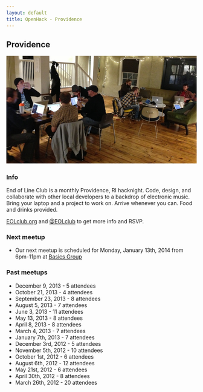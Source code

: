 ```yaml
---
layout: default
title: OpenHack - Providence
---
```


## Providence

![Photo of EOLclub December 3, 2012 meetup](/providence/eolclub.jpg)

### Info

End of Line Club is a monthly Providence, RI hacknight. Code, design, and collaborate with other local developers to a backdrop of electronic music. Bring your laptop and a project to work on. Arrive whenever you can. Food and drinks provided.

[EOLclub.org](http://eolclub.org) and [@EOLclub](https://twitter.com/EOLclub) to get more info and RSVP.

### Next meetup

* Our next meetup is scheduled for Monday, January 13th, 2014 from 6pm-11pm at [Basics Group](http://basicsgroup.com)

### Past meetups

* December 9, 2013 - 5 attendees
* October 21, 2013 - 4 attendees
* September 23, 2013 - 8 attendees
* August 5, 2013 - 7 attendees
* June 3, 2013 - 11 attendees
* May 13, 2013 - 8 attendees
* April 8, 2013 - 8 attendees
* March 4, 2013 - 7 attendees
* January 7th, 2013 - 7 attendees
* December 3rd, 2012 - 5 attendees
* November 5th, 2012 - 10 attendees
* October 1st, 2012 - 6 attendees
* August 6th, 2012 - 12 attendees
* May 21st, 2012 - 6 attendees
* April 30th, 2012 - 8 attendees
* March 26th, 2012 - 20 attendees
